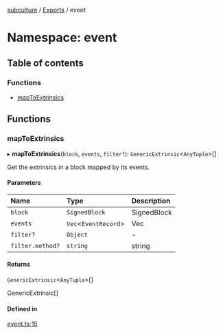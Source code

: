 [subculture](../README.md) / [Exports](../modules.md) / event

# Namespace: event

## Table of contents

### Functions

- [mapToExtrinsics](event.md#maptoextrinsics)

## Functions

### mapToExtrinsics

▸ **mapToExtrinsics**(`block`, `events`, `filter?`): `GenericExtrinsic`<`AnyTuple`\>[]

Get the extrinsics in a block mapped by its events.

#### Parameters

| Name | Type | Description |
| :------ | :------ | :------ |
| `block` | `SignedBlock` | SignedBlock |
| `events` | `Vec`<`EventRecord`\> | Vec<EventRecord> |
| `filter?` | `Object` | - |
| `filter.method?` | `string` | string |

#### Returns

`GenericExtrinsic`<`AnyTuple`\>[]

GenericExtrinsic<AnyTuple>[]

#### Defined in

[event.ts:15](https://github.com/gorillatron/subculture/blob/dd93ae4/src/event.ts#L15)
